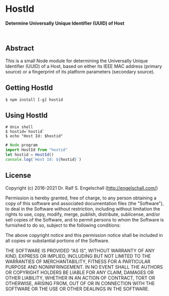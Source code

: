 
HostId
======

**Determine Universally Unique Identifier (UUID) of Host**

<p/>
<img src="https://nodei.co/npm/hostid.png?downloads=true&stars=true" alt=""/>

<p/>
<img src="https://david-dm.org/rse/hostid.png" alt=""/>

Abstract
--------

This is a small Node module for determining the Universally Unique
Identifier (UUID) of a Host, based on either its IEEE MAC address (primary
source) or a fingerprint of its platform parameters (secondary source).

Getting HostId
--------------

```
$ npm install [-g] hostid
```

Using HostId
------------

```shell
# Unix shell
$ hostid=`hostid`
$ echo "Host Id: $hostid"
```

```js
# Node program
import HostId from "hostid"
let hostid = HostId()
console.log(`Host Id: ${hostid}`)
```

License
-------

Copyright (c) 2016-2021 Dr. Ralf S. Engelschall (http://engelschall.com/)

Permission is hereby granted, free of charge, to any person obtaining
a copy of this software and associated documentation files (the
"Software"), to deal in the Software without restriction, including
without limitation the rights to use, copy, modify, merge, publish,
distribute, sublicense, and/or sell copies of the Software, and to
permit persons to whom the Software is furnished to do so, subject to
the following conditions:

The above copyright notice and this permission notice shall be included
in all copies or substantial portions of the Software.

THE SOFTWARE IS PROVIDED "AS IS", WITHOUT WARRANTY OF ANY KIND,
EXPRESS OR IMPLIED, INCLUDING BUT NOT LIMITED TO THE WARRANTIES OF
MERCHANTABILITY, FITNESS FOR A PARTICULAR PURPOSE AND NONINFRINGEMENT.
IN NO EVENT SHALL THE AUTHORS OR COPYRIGHT HOLDERS BE LIABLE FOR ANY
CLAIM, DAMAGES OR OTHER LIABILITY, WHETHER IN AN ACTION OF CONTRACT,
TORT OR OTHERWISE, ARISING FROM, OUT OF OR IN CONNECTION WITH THE
SOFTWARE OR THE USE OR OTHER DEALINGS IN THE SOFTWARE.

